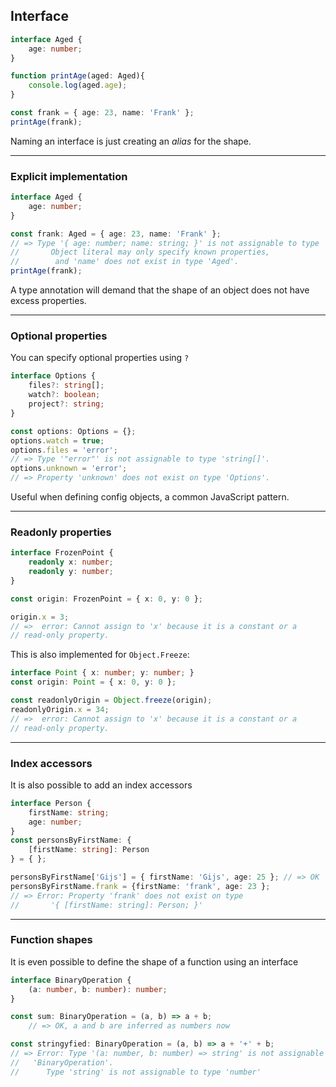 ## Interface

```typescript
interface Aged {
    age: number;
}

function printAge(aged: Aged){
    console.log(aged.age);
}

const frank = { age: 23, name: 'Frank' };
printAge(frank);
```

Naming an interface is just creating an *alias* for the shape.

---

### Explicit implementation


```typescript
interface Aged {
    age: number;
}

const frank: Aged = { age: 23, name: 'Frank' };
// => Type '{ age: number; name: string; }' is not assignable to type 'Aged'.
//       Object literal may only specify known properties,
//        and 'name' does not exist in type 'Aged'.
printAge(frank);
```

A type annotation will demand that the shape of an object does not have excess properties.

---

### Optional properties

You can specify optional properties using `?`

```typescript
interface Options {
    files?: string[];
    watch?: boolean;
    project?: string;
}

const options: Options = {};
options.watch = true;
options.files = 'error';
// => Type '"error"' is not assignable to type 'string[]'.
options.unknown = 'error';
// => Property 'unknown' does not exist on type 'Options'.
```

Useful when defining config objects, a common JavaScript pattern.
<!-- .element class="fragment" -->

---

### Readonly properties

```typescript
interface FrozenPoint {
    readonly x: number;
    readonly y: number;
}

const origin: FrozenPoint = { x: 0, y: 0 };

origin.x = 3;
// =>  error: Cannot assign to 'x' because it is a constant or a
// read-only property.
```

This is also implemented for `Object.Freeze`:

<!-- .element class="fragment" data-fragment-index="0" -->

```typescript
interface Point { x: number; y: number; }
const origin: Point = { x: 0, y: 0 };

const readonlyOrigin = Object.freeze(origin);
readonlyOrigin.x = 34;
// =>  error: Cannot assign to 'x' because it is a constant or a
// read-only property.
```

<!-- .element class="fragment" data-fragment-index="0" -->

---

### Index accessors

It is also possible to add an index accessors

```typescript
interface Person {
    firstName: string;
    age: number;
}
const personsByFirstName: {
    [firstName: string]: Person
} = { };

personsByFirstName['Gijs'] = { firstName: 'Gijs', age: 25 }; // => OK
personsByFirstName.frank = {firstName: 'frank', age: 23 };
// => Error: Property 'frank' does not exist on type
//       '{ [firstName: string]: Person; }'
```

---

### Function shapes

It is even possible to define the shape of a function using an interface

```typescript
interface BinaryOperation {
    (a: number, b: number): number;
}

const sum: BinaryOperation = (a, b) => a + b;
    // => OK, a and b are inferred as numbers now

const stringyfied: BinaryOperation = (a, b) => a + '+' + b;
// => Error: Type '(a: number, b: number) => string' is not assignable to type
//   'BinaryOperation'.
//      Type 'string' is not assignable to type 'number'
```

